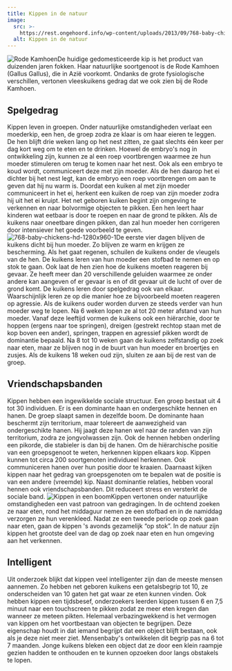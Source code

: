 ```yaml
---
title: Kippen in de natuur
image:
  src: >-
    https://rest.ongehoord.info/wp-content/uploads/2013/09/768-baby-chickens-hd-1280x960-1.jpg
  alt: Kippen in de natuur
---
```

![Rode Kamhoen](http://www.ongehoord.info/wp-content/uploads/2013/09/red-junge-fowl-300x240.jpg)De huidige gedomesticeerde kip is het product van duizenden jaren fokken. Haar natuurlijke soortgenoot is de Rode Kamhoen (Gallus Gallus), die in Azië voorkomt. Ondanks de grote fysiologische verschillen, vertonen vleeskuikens gedrag dat we ook zien bij de Rode Kamhoen.

## Spelgedrag

Kippen leven in groepen. Onder natuurlijke omstandigheden verlaat een moederkip, een hen, de groep zodra ze klaar is om haar eieren te leggen. De hen blijft drie weken lang op het nest zitten, ze gaat slechts één keer per dag kort weg om te eten en te drinken. Hoewel de embryo's nog in ontwikkeling zijn, kunnen ze al een roep voortbrengen waarmee ze hun moeder stimuleren om terug te komen naar het nest. Ook als een embryo te koud wordt, communiceert deze met zijn moeder. Als de hen daarop het ei dichter bij het nest legt, kan de embryo een roep voortbrengen om aan te geven dat hij nu warm is. Doordat een kuiken al met zijn moeder communiceert in het ei, herkent een kuiken de roep van zijn moeder zodra hij uit het ei kruipt. Het net geboren kuiken begint zijn omgeving te verkennen en naar bolvormige objecten te pikken. Een hen leert haar kinderen wat eetbaar is door te roepen en naar de grond te pikken. Als de kuikens naar oneetbare dingen pikken, dan zal hun moeder hen corrigeren door intensiever het goede voorbeeld te geven. ![768-baby-chickens-hd-1280x960-1](http://www.ongehoord.info/wp-content/uploads/2013/09/768-baby-chickens-hd-1280x960-1-300x225.jpg)De eerste vier dagen blijven de kuikens dicht bij hun moeder. Zo blijven ze warm en krijgen ze bescherming. Als het gaat regenen, schuilen de kuikens onder de vleugels van de hen. De kuikens leren van hun moeder een stofbad te nemen en op stok te gaan. Ook laat de hen zien hoe de kuikens moeten reageren bij gevaar. Ze heeft meer dan 20 verschillende geluiden waarmee ze onder andere kan aangeven of er gevaar is en of dit gevaar uit de lucht of over de grond komt. De kuikens leren door spelgedrag ook van elkaar. Waarschijnlijk leren ze op die manier hoe ze bijvoorbeeld moeten reageren op agressie. Als de kuikens ouder worden durven ze steeds verder van hun moeder weg te lopen. Na 6 weken lopen ze al tot 20 meter afstand van hun moeder. Vanaf deze leeftijd vormen de kuikens ook een hiërarchie, door te hoppen (ergens naar toe springen), dreigen (gestrekt rechtop staan met de kop boven een ander), springen, trappen en agressief pikken wordt de dominantie bepaald. Na 8 tot 10 weken gaan de kuikens zelfstandig op zoek naar eten, maar ze blijven nog in de buurt van hun moeder en broertjes en zusjes. Als de kuikens 18 weken oud zijn, sluiten ze aan bij de rest van de groep.

## Vriendschapsbanden

Kippen hebben een ingewikkelde sociale structuur. Een groep bestaat uit 4 tot 30 individuen. Er is een dominante haan en ondergeschikte hennen en hanen. De groep slaapt samen in dezelfde boom. De dominante haan beschermt zijn territorium, maar tolereert de aanwezigheid van ondergeschikte hanen. Hij jaagt deze hanen wel naar de randen van zijn territorium, zodra ze jongvolwassen zijn. Ook de hennen hebben onderling een pikorde, die stabieler is dan bij de hanen. Om de hiërarchische positie van een groepsgenoot te weten, herkennen kippen elkaars kop. Kippen kunnen tot circa 200 soortgenoten individueel herkennen. Ook communiceren hanen over hun positie door te kraaien. Daarnaast kijken kippen naar het gedrag van groepsgenoten om te bepalen wat de positie is van een andere (vreemde) kip. Naast dominantie relaties, hebben vooral hennen ook vriendschapsbanden. Dit reduceert stress en versterkt de sociale band. ![Kippen in een boom](http://www.ongehoord.info/wp-content/uploads/2013/09/Kippen-in-een-boom-300x225.jpg)Kippen vertonen onder natuurlijke omstandigheden een vast patroon van gedragingen. In de ochtend zoeken ze naar eten, rond het middaguur nemen ze een stofbad en in de namiddag verzorgen ze hun verenkleed. Nadat ze een tweede periode op zoek gaan naar eten, gaan de kippen 's avonds gezamelijk “op stok”. In de natuur zijn kippen het grootste deel van de dag op zoek naar eten en hun omgeving aan het verkennen.

## Intelligent

Uit onderzoek blijkt dat kippen veel intelligenter zijn dan de meeste mensen aannemen. Zo hebben net geboren kuikens een getalsbegrip tot 10, ze onderscheiden van 10 gaten het gat waar ze eten kunnen vinden. Ook hebben kippen een tijdsbesef, onderzoekers leerden kippen tussen 6 en 7,5 minuut naar een touchscreen te pikken zodat ze meer eten kregen dan wanneer ze meteen pikten. Helemaal verbazingwekkend is het vermogen van kippen om het voortbestaan van objecten te begrijpen. Deze eigenschap houdt in dat iemand begrijpt dat een object blijft bestaan, ook als je deze niet meer ziet. Mensenbaby's ontwikkelen dit begrip pas na 6 tot 7 maanden. Jonge kuikens bleken een object dat ze door een klein raampje gezien hadden te onthouden en te kunnen opzoeken door langs obstakels te lopen.